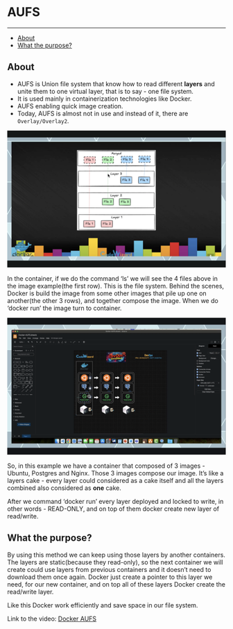 <!-- omit in toc -->
# AUFS


---

- [About](#about)
- [What the purpose?](#what-the-purpose)

## About

- AUFS is Union file system that know how to read different **layers** and unite them to one virtual layer, that is to say - one file system. 
- It is used mainly in containerization technologies like Docker. 
- AUFS enabling quick image creation.
- Today, AUFS is almost not in use and instead of it, there are `Overlay/Overlay2`.

![](Content/docker/resources/images/aufs-example.png)

In the container, if we do the command ‘ls’ we will see the 4 files above in the 
image example(the first row). This is the file system. 
Behind the scenes, Docker is build the image from some other images that pile up 
one on another(the other 3 rows), and together compose the image. 
When we do ‘docker run’ the image turn to container.

![](Content/docker/resources/images/image-example.png)

So, in this example we have a container that composed of 3 images - Ubuntu, Postgres and Nginx. 
Those 3 images compose our image. It’s like a layers cake - every layer could considered as a cake 
itself and all the layers combined also considered as **one** cake.

After we command ‘docker run’ every layer deployed and locked to write, in other words - READ-ONLY, 
and on top of them docker create new layer of read/write. 

## What the purpose?
By using this method we can keep using those layers by another containers. 
The layers are static(because they read-only), so the next container we will create could use layers 
from previous containers and it doesn’t need to download them once again. 
Docker just create a pointer to this layer we need, for our new container, 
and on top all of these layers Docker create the read/write layer.

Like this Docker work efficiently and save space in our file system.

Link to the video: [Docker AUFS](https://www.youtube.com/watch?v=wuC2NsA_Syk)






